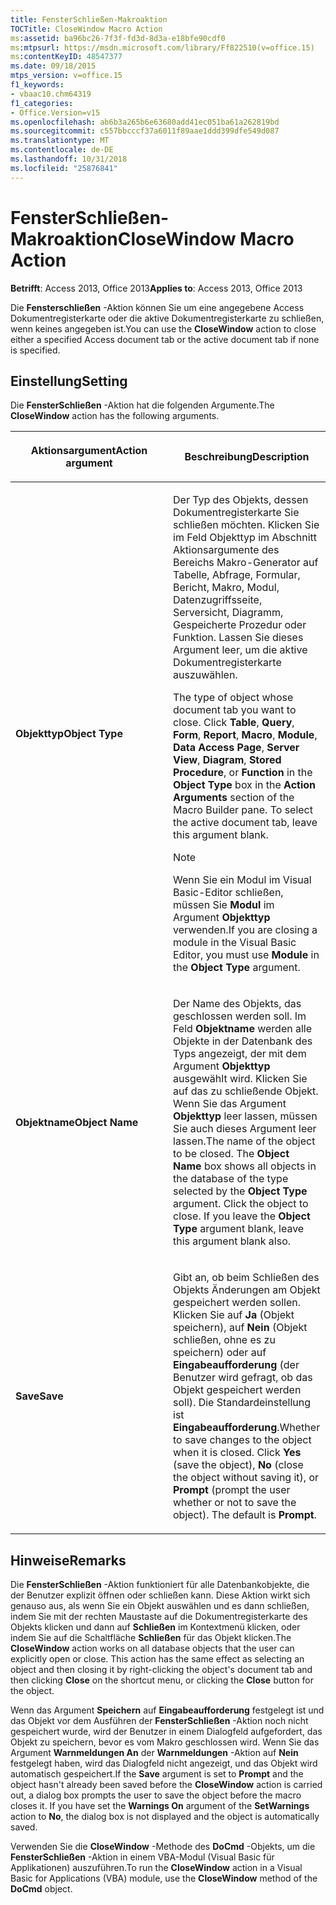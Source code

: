 ```yaml
---
title: FensterSchließen-Makroaktion
TOCTitle: CloseWindow Macro Action
ms:assetid: ba96bc26-7f3f-fd3d-8d3a-e18bfe90cdf0
ms:mtpsurl: https://msdn.microsoft.com/library/Ff822510(v=office.15)
ms:contentKeyID: 48547377
ms.date: 09/18/2015
mtps_version: v=office.15
f1_keywords:
- vbaac10.chm64319
f1_categories:
- Office.Version=v15
ms.openlocfilehash: ab6b3a265b6e63680add41ec051ba61a262819bd
ms.sourcegitcommit: c557bbcccf37a6011f89aae1ddd399dfe549d087
ms.translationtype: MT
ms.contentlocale: de-DE
ms.lasthandoff: 10/31/2018
ms.locfileid: "25876841"
---
```

# <a name="closewindow-macro-action"></a><span data-ttu-id="a4700-102">FensterSchließen-Makroaktion</span><span class="sxs-lookup"><span data-stu-id="a4700-102">CloseWindow Macro Action</span></span>


<span data-ttu-id="a4700-103">**Betrifft**: Access 2013, Office 2013</span><span class="sxs-lookup"><span data-stu-id="a4700-103">**Applies to**: Access 2013, Office 2013</span></span>

<span data-ttu-id="a4700-104">Die **Fensterschließen** -Aktion können Sie um eine angegebene Access Dokumentregisterkarte oder die aktive Dokumentregisterkarte zu schließen, wenn keines angegeben ist.</span><span class="sxs-lookup"><span data-stu-id="a4700-104">You can use the **CloseWindow** action to close either a specified Access document tab or the active document tab if none is specified.</span></span>

## <a name="setting"></a><span data-ttu-id="a4700-105">Einstellung</span><span class="sxs-lookup"><span data-stu-id="a4700-105">Setting</span></span>

<span data-ttu-id="a4700-106">Die **FensterSchließen** -Aktion hat die folgenden Argumente.</span><span class="sxs-lookup"><span data-stu-id="a4700-106">The **CloseWindow** action has the following arguments.</span></span>

<table>
<colgroup>
<col style="width: 50%" />
<col style="width: 50%" />
</colgroup>
<thead>
<tr class="header">
<th><p><span data-ttu-id="a4700-107">Aktionsargument</span><span class="sxs-lookup"><span data-stu-id="a4700-107">Action argument</span></span></p></th>
<th><p><span data-ttu-id="a4700-108">Beschreibung</span><span class="sxs-lookup"><span data-stu-id="a4700-108">Description</span></span></p></th>
</tr>
</thead>
<tbody>
<tr class="odd">
<td><p><span data-ttu-id="a4700-109"><strong>Objekttyp</strong></span><span class="sxs-lookup"><span data-stu-id="a4700-109"><strong>Object Type</strong></span></span></p></td>
<td><p><span data-ttu-id="a4700-p101">Der Typ des Objekts, dessen Dokumentregisterkarte Sie schließen möchten. Klicken Sie im Feld Objekttyp im Abschnitt Aktionsargumente des Bereichs Makro-Generator auf Tabelle, Abfrage, Formular, Bericht, Makro, Modul, Datenzugriffsseite, Serversicht, Diagramm, Gespeicherte Prozedur oder Funktion. Lassen Sie dieses Argument leer, um die aktive Dokumentregisterkarte auszuwählen. 

</span><span class="sxs-lookup"><span data-stu-id="a4700-p101">The type of object whose document tab you want to close. Click <strong>Table</strong>, <strong>Query</strong>, <strong>Form</strong>, <strong>Report</strong>, <strong>Macro</strong>, <strong>Module</strong>, <strong>Data Access Page</strong>, <strong>Server View</strong>, <strong>Diagram</strong>, <strong>Stored Procedure</strong>, or <strong>Function</strong> in the <strong>Object Type</strong> box in the <strong>Action Arguments</strong> section of the Macro Builder pane. To select the active document tab, leave this argument blank.</span></span></p>

> [!NOTE]
> <span data-ttu-id="a4700-113">Wenn Sie ein Modul im Visual Basic-Editor schließen, müssen Sie **Modul** im Argument **Objekttyp** verwenden.</span><span class="sxs-lookup"><span data-stu-id="a4700-113">If you are closing a module in the Visual Basic Editor, you must use **Module** in the **Object Type** argument.</span></span>


<p></p></td>
</tr>
<tr class="even">
<td><p><span data-ttu-id="a4700-114"><strong>Objektname</strong></span><span class="sxs-lookup"><span data-stu-id="a4700-114"><strong>Object Name</strong></span></span></p></td>
<td><p><span data-ttu-id="a4700-p102">Der Name des Objekts, das geschlossen werden soll. Im Feld <strong>Objektname</strong> werden alle Objekte in der Datenbank des Typs angezeigt, der mit dem Argument <strong>Objekttyp</strong> ausgewählt wird. Klicken Sie auf das zu schließende Objekt. Wenn Sie das Argument <strong>Objekttyp</strong> leer lassen, müssen Sie auch dieses Argument leer lassen.</span><span class="sxs-lookup"><span data-stu-id="a4700-p102">The name of the object to be closed. The <strong>Object Name</strong> box shows all objects in the database of the type selected by the <strong>Object Type</strong> argument. Click the object to close. If you leave the <strong>Object Type</strong> argument blank, leave this argument blank also.</span></span></p></td>
</tr>
<tr class="odd">
<td><p><span data-ttu-id="a4700-119"><strong>Save</strong></span><span class="sxs-lookup"><span data-stu-id="a4700-119"><strong>Save</strong></span></span></p></td>
<td><p><span data-ttu-id="a4700-p103">Gibt an, ob beim Schließen des Objekts Änderungen am Objekt gespeichert werden sollen. Klicken Sie auf <strong>Ja</strong> (Objekt speichern), auf <strong>Nein</strong> (Objekt schließen, ohne es zu speichern) oder auf <strong>Eingabeaufforderung</strong> (der Benutzer wird gefragt, ob das Objekt gespeichert werden soll). Die Standardeinstellung ist <strong>Eingabeaufforderung</strong>.</span><span class="sxs-lookup"><span data-stu-id="a4700-p103">Whether to save changes to the object when it is closed. Click <strong>Yes</strong> (save the object), <strong>No</strong> (close the object without saving it), or <strong>Prompt</strong> (prompt the user whether or not to save the object). The default is <strong>Prompt</strong>.</span></span></p></td>
</tr>
</tbody>
</table>


## <a name="remarks"></a><span data-ttu-id="a4700-123">Hinweise</span><span class="sxs-lookup"><span data-stu-id="a4700-123">Remarks</span></span>

<span data-ttu-id="a4700-p104">Die **FensterSchließen** -Aktion funktioniert für alle Datenbankobjekte, die der Benutzer explizit öffnen oder schließen kann. Diese Aktion wirkt sich genauso aus, als wenn Sie ein Objekt auswählen und es dann schließen, indem Sie mit der rechten Maustaste auf die Dokumentregisterkarte des Objekts klicken und dann auf **Schließen** im Kontextmenü klicken, oder indem Sie auf die Schaltfläche **Schließen** für das Objekt klicken.</span><span class="sxs-lookup"><span data-stu-id="a4700-p104">The **CloseWindow** action works on all database objects that the user can explicitly open or close. This action has the same effect as selecting an object and then closing it by right-clicking the object's document tab and then clicking **Close** on the shortcut menu, or clicking the **Close** button for the object.</span></span>

<span data-ttu-id="a4700-p105">Wenn das Argument **Speichern** auf **Eingabeaufforderung** festgelegt ist und das Objekt vor dem Ausführen der **FensterSchließen** -Aktion noch nicht gespeichert wurde, wird der Benutzer in einem Dialogfeld aufgefordert, das Objekt zu speichern, bevor es vom Makro geschlossen wird. Wenn Sie das Argument **Warnmeldungen An** der **Warnmeldungen** -Aktion auf **Nein** festgelegt haben, wird das Dialogfeld nicht angezeigt, und das Objekt wird automatisch gespeichert.</span><span class="sxs-lookup"><span data-stu-id="a4700-p105">If the **Save** argument is set to **Prompt** and the object hasn't already been saved before the **CloseWindow** action is carried out, a dialog box prompts the user to save the object before the macro closes it. If you have set the **Warnings On** argument of the **SetWarnings** action to **No**, the dialog box is not displayed and the object is automatically saved.</span></span>

<span data-ttu-id="a4700-128">Verwenden Sie die **CloseWindow** -Methode des **DoCmd** -Objekts, um die **FensterSchließen** -Aktion in einem VBA-Modul (Visual Basic für Applikationen) auszuführen.</span><span class="sxs-lookup"><span data-stu-id="a4700-128">To run the **CloseWindow** action in a Visual Basic for Applications (VBA) module, use the **CloseWindow** method of the **DoCmd** object.</span></span>

